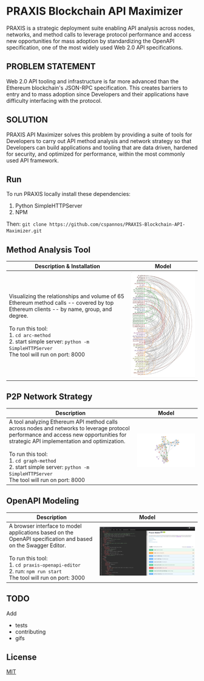 # PRAXIS Blockchain API Maximizer
PRAXIS is a strategic deployment suite enabling API analysis across nodes, networks, and method calls to leverage protocol performance and access new opportunities for mass adoption by standardizing the OpenAPI specification, one of the most widely used Web 2.0 API specifications. 

## PROBLEM STATEMENT
Web 2.0 API tooling and infrastructure is far more advanced than the Ethereum blockchain's JSON-RPC specification. This creates barriers to entry and to mass adoption since Developers and their applications have difficulty interfacing with the protocol.

## SOLUTION
PRAXIS API Maximizer solves this problem by providing a suite of tools for Developers to carry out API method analysis and network strategy so that Developers can build applications and tooling that are data driven, hardened for security, and optimized for performance, within the most commonly used API framework.
 

## Run
To run PRAXIS locally install these dependencies:
 1. Python SimpleHTTPServer<br>
 2. NPM<br>

Then: ```git clone https://github.com/cspannos/PRAXIS-Blockchain-API-Maximizer.git```


## Method Analysis Tool
Description & Installation | Model
------------ | -------------
Visualizing the relationships and volume of 65 Ethereum method calls -- covered by top Ethereum clients -- by name, group, and degree. <br><br> To run this tool:<br>  1. ```cd arc-method```<br> 2. start simple server: ```python -m SimpleHTTPServer```  <br> The tool will run on port: 8000  | ![Method Arc](https://raw.githubusercontent.com/cspannos/PRAXIS-Blockchain-API-Maximizer/master/img/arc.jpg)


## P2P Network Strategy
Description | Model
------------ | -------------
A tool analyzing Ethereum API method calls across nodes and networks to leverage protocol performance and access new opportunities for strategic API implementation and optimization. <br><br> To run this tool:<br>  1. ```cd graph-method```<br> 2. start simple server: ```python -m SimpleHTTPServer```  <br> The tool will run on port: 8000  | ![Method graph](https://raw.githubusercontent.com/cspannos/PRAXIS-Blockchain-API-Maximizer/master/img/graph.jpg)


## OpenAPI Modeling
Description | Model
------------ | -------------
A browser interface to model applications based on the OpenAPI specification and based on the Swagger Editor. <br><br> To run this tool:<br>  1. ```cd praxis-openapi-editor```<br> 2. run: ```npm run start```  <br> The tool will run on port: 3000  | ![OpenAPI editor](https://raw.githubusercontent.com/cspannos/PRAXIS-Blockchain-API-Maximizer/master/img/openapi.jpg)

## TODO
Add<br>
- tests<br>
- contributing<br>
- gifs<br>


## License
[MIT](https://choosealicense.com/licenses/mit/)
